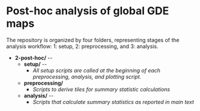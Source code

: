 # Post-hoc analysis of global GDE maps

The repository is organized by four folders, representing stages of the analysis workflow: 1: setup, 2: preprocessing, and 3: analysis. 

* **2-post-hoc/** -- 
    * **setup/** -- 
      * *All setup scripts are called at the beginning of each preprocessing, analysis, and plotting script.*
    * **preprocessing/** 
      * *Scripts to derive tiles for summary statistic calculations*
    * **analysis/** -- 
      * *Scripts that calculate summary statistics as reported in main text*